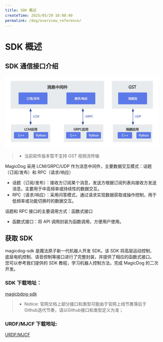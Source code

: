 ```yaml
---
title: SDK 概述
createTime: 2025/05/29 18:08:40
permalink: /dog/overview_reference/
---
```

# SDK 概述

## SDK 通信接口介绍

![通信概述示意图](../image/dog/overview.png)

> - 当前软件版本暂不支持 GST 视频流传输

MagicDog 采用 LCM/GRPC/UDP 作为消息中间件，主要数据交互模式：话题（订阅/发布）和 RPC（请求/响应）
- 话题（订阅/发布）：接收方订阅某个消息，发送方根据订阅列表向接收方发送消息，主要用于中高频率或持续性的数据交互。
- RPC（请求/响应）：采用问答模式，通过请求实现数据获取或操作控制，用于低频率或功能切换时的数据交互。

话题和 RPC 接口的主要调用方式：函数式接口
- 函数式接口：将 API 调用封装为函数调用，方便用户使用。

## 获取 SDK

magicdog-sdk 是魔法原子新一代机器人开发 SDK。该 SDK 将高层运动控制、底层电机控制、语音控制等接口进行了完整封装，并提供了相应的函数式接口。
您可以参考我们提供的 SDK 教程，学习机器人控制方法，完成 MagicDog 的二次开发。

### SDK 下载地址：

[magicbdog-sdk](https://github.com/MagiclabRobotics/magicdog_sdk)

> - Notice:  官网文档上部分接口和类型可能由于官网上线节奏落后于Github迭代节奏，请以Github接口和类型定义为准；

### URDF/MJCF 下载地址:

[URDF/MJCF](https://github.com/MagiclabRobotics/magicdog_description)

